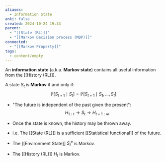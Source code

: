 ```yaml
---
aliases:
  - Information State
anki: false
created: 2024-10-24 19:33
parent:
  - "[[State (RL)]]"
  - "[[Markov Decision process (MDP)]]"
connected:
  - "[[Markov Property]]"
tags:
  - content/empty
---
```


An **information state** (a.k.a. **Markov state**) contains all useful information from the [[History (RL)]].

A state $S_t$ is **Markov** if and only if:
$$\mathbb{P}[S_{t+1} \mid S_t] = \mathbb{P}[S_{t+1} \mid S_1, \dots, S_t]$$

- "The future is independent of the past given the present":
  $$H_{1:t} \to S_t \to H_{t+1:\infty}$$
  
- Once the state is known, the history may be thrown away.
- i.e. The [[State (RL)]] is a sufficient [[Statistical functional]]  of the future.
- The [[Environment State]]  $S^e_t$ is Markov.
- The [[History (RL)]]  $H_t$ is Markov.
